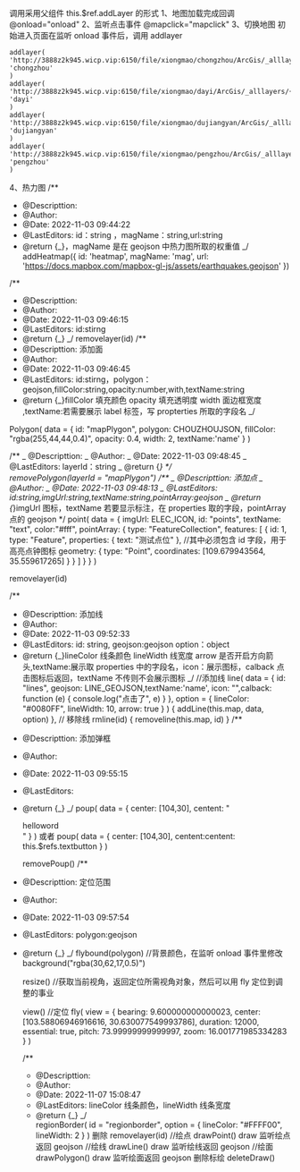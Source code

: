 调用采用父组件 this.$ref.addLayer 的形式
1、地图加载完成回调
@onload="onload"
2、监听点击事件
@mapclick="mapclick"
3、切换地图
初始进入页面在监听 onload 事件后，调用 addlayer

    addlayer(
    'http://3888z2k945.wicp.vip:6150/file/xiongmao/chongzhou/ArcGis/_alllayers/{z}/{y}/{x}.png',
    'chongzhou'
    )
    addlayer(
    'http://3888z2k945.wicp.vip:6150/file/xiongmao/dayi/ArcGis/_alllayers/{z}/{y}/{x}.png',
    'dayi'
    )
    addlayer(
    'http://3888z2k945.wicp.vip:6150/file/xiongmao/dujiangyan/ArcGis/_alllayers/{z}/{y}/{x}.png',
    'dujiangyan'
    )
    addlayer(
    'http://3888z2k945.wicp.vip:6150/file/xiongmao/pengzhou/ArcGis/_alllayers/{z}/{y}/{x}.png',
    'pengzhou'
    )

4、热力图
/\*\*

- @Descripttion:
- @Author:
- @Date: 2022-11-03 09:44:22
- @LastEditors: id：string ，magName：string,url:string
- @return {_}，magName 是在 geojson 中热力图所取的权重值
  _/
  addHeatmap({
  id: 'heatmap',
  magName: 'mag',
  url: 'https://docs.mapbox.com/mapbox-gl-js/assets/earthquakes.geojson'
  })

/\*\*

- @Descripttion:
- @Author:
- @Date: 2022-11-03 09:46:15
- @LastEditors: id:stirng
- @return {_}
  _/
  removelayer(id)
  /\*\*
- @Descripttion: 添加面
- @Author:
- @Date: 2022-11-03 09:46:45
- @LastEditors: id:stirng，polygon：geojson,fillColor:string,opacity:number,with,textName:string
- @return {_}fillColor 填充颜色 opacity 填充透明度 width 面边框宽度 ,textName:若需要展示 label 标签，写 propterties 所取的字段名
  _/

Polygon(
data = {
id: "mapPlygon",
polygon: CHOUZHOUJSON,
fillColor: "rgba(255,44,44,0.4)",
opacity: 0.4,
width: 2,
textName:'name'
}
)

<!-- 删除面 -->

/**
_ @Descripttion:
_ @Author:
_ @Date: 2022-11-03 09:48:45
_ @LastEditors: layerId：string
_ @return {_}
\*/  
 removePolygon(layerId = "mapPlygon")
/**
_ @Descripttion: 添加点
_ @Author:
_ @Date: 2022-11-03 09:48:13
_ @LastEditors: id:string,imgUrl:string,textName:string,pointArray:geojson
_ @return {_}imgUrl 图标，textName 若要显示标注，在 properties 取的字段，pointArray 点的 geojson
\*/
point(
data = {
imgUrl: ELEC_ICON,
id: "points",
textName: "text",
color:"#fff",
pointArray: {
type: "FeatureCollection",
features: [
{
id: 1,
type: "Feature",
properties: {
text: "测试点位"
}, //其中必须包含 id 字段，用于高亮点钟图标
geometry: {
type: "Point",
coordinates: [109.679943564, 35.559617265]
}
}
]
}
}
)

<!-- 删除点 -->

removelayer(id)

/\*\*

- @Descripttion: 添加线
- @Author:
- @Date: 2022-11-03 09:52:33
- @LastEditors: id: string, geojson:geojson option：object
- @return {_}lineColor 线条颜色 lineWidth 线宽度 arrow 是否开启方向箭头,textName:展示取 properties 中的字段名，icon：展示图标，calback 点击图标后返回，textName 不传则不会展示图标
  _/
  //添加线
  line(
  data = { id: "lines", geojson: LINE_GEOJSON,textName:'name', icon: "",calback: function (e) {
  console.log("点击了", e)
  } },
  option = { lineColor: "#0080FF", lineWidth: 10, arrow: true }
  ) {
  addLine(this.map, data, option)
  },
  // 移除线
  rmline(id) {
  removeline(this.map, id)
  }
  /\*\*

* @Descripttion: 添加弹框
* @Author:
* @Date: 2022-11-03 09:55:15
* @LastEditors:
* @return {_}
  _/
  poup(
  data = {
  center: [104,30],
  centent: "<div style='width:300px'>helloword</div>"
  }
  )
  或者 poup(
  data = {
  center: [104,30],
  centent:centent: this.$refs.textbutton
  }
  )
    <!-- 移除弹框 -->
  removePoup()
  /\*\*
* @Descripttion: 定位范围
* @Author:
* @Date: 2022-11-03 09:57:54
* @LastEditors: polygon:geojson
* @return {_}
  _/
  flybound(polygon)
  //背景颜色，在监听 onload 事件里修改
  background("rgba(30,62,17,0.5)")
  <!--地图重置  -->

  resize()
  //获取当前视角，返回定位所需视角对象，然后可以用 fly 定位到调整的事业

  view()
  //定位
  fly(
  view = {
  bearing: 9.600000000000023,
  center: [103.58806946916616, 30.630077549993786],
  duration: 12000,
  essential: true,
  pitch: 73.99999999999997,
  zoom: 16.001771985334283
  }
  )
  <!--四个区边界线 -->

  /\*\*

  - @Descripttion:
  - @Author:
  - @Date: 2022-11-07 15:08:47
  - @LastEditors: lineColor 线条颜色，lineWidth 线条宽度
  - @return {_}
    _/  
    regionBorder(
    id = "regionborder",
    option = { lineColor: "#FFFF00", lineWidth: 2 }
    )
    删除
    removelayer(id)
    //绘点
    drawPoint()
    draw 监听绘点返回 geojson
    //绘线
    drawLine()
    draw 监听绘线返回 geojson
    //绘面
    drawPolygon()
    draw 监听绘面返回 geojson
    删除标绘
    deleteDraw()
